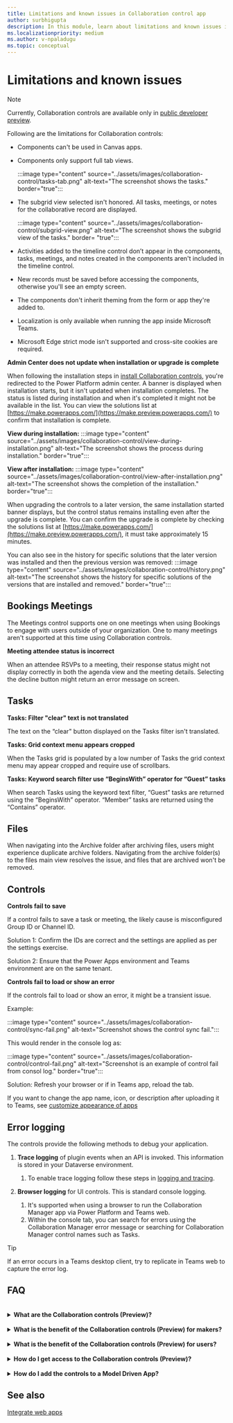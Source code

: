 ```yaml
---
title: Limitations and known issues in Collaboration control app
author: surbhigupta
description: In this module, learn about limitations and known issues in Collaboration controls app for Microsoft Teams.
ms.localizationpriority: medium
ms.author: v-npaladugu
ms.topic: conceptual
---
```


# Limitations and known issues

> [!NOTE]
> Currently, Collaboration controls are available only in [public developer preview](~/resources/dev-preview/developer-preview-intro.md).

Following are the limitations for Collaboration controls:

* Components can't be used in Canvas apps.
* Components only support full tab views.

     :::image type="content" source="../assets/images/collaboration-control/tasks-tab.png" alt-text="The screenshot shows the tasks." border="true":::

* The subgrid view selected isn't honored. All tasks, meetings, or notes for the collaborative record are displayed.

     :::image type="content" source="../assets/images/collaboration-control/subgrid-view.png" alt-text="The screenshot shows the subgrid view of the tasks." border= "true":::

* Activities added to the timeline control don’t appear in the components, tasks, meetings, and notes created in the components aren't included in the timeline control.
* New records must be saved before accessing the components, otherwise you'll see an empty screen.
* The components don't inherit theming from the form or app they're added to.
* Localization is only available when running the app inside Microsoft Teams.
* Microsoft Edge strict mode isn't supported and cross-site cookies are required.

**Admin Center does not update when installation or upgrade is complete**

When following the installation steps in [install Collaboration controls](~/samples/install-collaboration-control.md), you're redirected to the Power Platform admin center. A banner is displayed when installation starts, but it isn't updated when installation completes. The status is listed during installation and when it's completed it might not be available in the list. You can view the solutions list at [https://make.powerapps.com/](https://make.preview.powerapps.com/) to confirm that installation is complete.

**View during installation:**
     :::image type="content" source="../assets/images/collaboration-control/view-during-installation.png" alt-text="The screenshot shows the process during installation." border="true":::

**View after installation:**
     :::image type="content" source="../assets/images/collaboration-control/view-after-installation.png" alt-text="The screenshot shows the completion of the installation." border="true":::

When upgrading the controls to a later version, the same installation started banner displays, but the control status remains installing even after the upgrade is complete. You can confirm the upgrade is complete by checking the solutions list at [https://make.powerapps.com/](https://make.preview.powerapps.com/), it must take approximately 15 minutes.

You can also see in the history for specific solutions that the later version was installed and then the previous version was removed:
     :::image type="content" source="../assets/images/collaboration-control/history.png" alt-text="The screenshot shows the history for specific solutions of the versions that are installed and removed." border="true":::

## Bookings Meetings

The Meetings control supports one on one meetings when using Bookings to engage with users outside of your organization. One to many meetings aren't supported at this time using Collaboration controls.

**Meeting attendee status is incorrect**

When an attendee RSVPs to a meeting, their response status might not display correctly in both the agenda view and the meeting details. Selecting the decline button might return an error message on screen.

## Tasks

**Tasks: Filter "clear" text is not translated**

The text on the “clear" button displayed on the Tasks filter isn't translated.

**Tasks: Grid context menu appears cropped**

When the Tasks grid is populated by a low number of Tasks the grid context menu may appear cropped and require use of scrollbars.

**Tasks: Keyword search filter use “BeginsWith” operator for “Guest” tasks**

When search Tasks using the keyword text filter, “Guest” tasks are returned using the “BeginsWith” operator. “Member” tasks are returned using the “Contains” operator.

## Files

When navigating into the Archive folder after archiving files, users might experience duplicate archive folders.  Navigating from the archive folder(s) to the files main view resolves the issue, and files that are archived won't be removed.

## Controls

**Controls fail to save**

If a control fails to save a task or meeting, the likely cause is misconfigured Group ID or Channel ID.  

Solution 1: Confirm the IDs are correct and the settings are applied as per the settings exercise.  

Solution 2: Ensure that the Power Apps environment and Teams environment are on the same tenant.  

**Controls fail to load or show an error**

If the controls fail to load or show an error, it might be a transient issue.

Example:

:::image type="content" source="../assets/images/collaboration-control/sync-fail.png" alt-text="Screenshot shows the control sync fail.":::

This would render in the console log as:

:::image type="content" source="../assets/images/collaboration-control/control-fail.png" alt-text="Screenshot is an example of control fail from consol log." border="true":::

Solution: Refresh your browser or if in Teams app, reload the tab.

If you want to change the app name, icon, or description after uploading it to Teams, see [customize appearance of apps](/MicrosoftTeams/customize-apps#customize-details-of-an-app)

## Error logging

The controls provide the following methods to debug your application.

1. **Trace logging** of plugin events when an API is invoked. This information is stored in your Dataverse environment.

    1. To enable trace logging follow these steps in [logging and tracing](/power-apps/developer/data-platform/logging-tracing?WT.mc_id=email).

1. **Browser logging** for UI controls. This is standard console logging.

    1. It's supported when using a browser to run the Collaboration Manager app via Power Platform and Teams web.
    1. Within the console tab, you can search for errors using the Collaboration Manager error message or searching for Collaboration Manager control names such as Tasks.

> [!TIP]
> If an error occurs in a Teams desktop client, try to replicate in Teams web to capture the error log.

## FAQ

<br>

<details>

<summary><b>What are the Collaboration controls (Preview)?</b></summary>

Collaboration controls (Preview) enable you to add Microsoft 365 capabilities to your Power Apps line of business custom applications to simplify user workflows when collaborating on business processes in Teams or Power Apps.

<br>

</details>

<br>

<details>

<summary><b>What is the benefit of the Collaboration controls (Preview) for makers?</b></summary>

With these new controls, you as a maker can drag-and-drop controls that bring Microsoft 365 collaboration to your app.

<br>

</details>

<br>

<details>

<summary><b>What is the benefit of the Collaboration controls (Preview) for users?</b></summary>

Your users can experience productivity gains and stay in their flow by collaborating on approvals, files, meetings, notes, and tasks without leaving the context of your app.

<br>

</details>

<br>

<details>

<summary><b>How do I get access to the Collaboration controls (Preview)?</b></summary>

Request that your Power Platform administrator install the controls from AppSource to your Power Apps environment.

<br>

</details>

<br>

<details>

<summary><b>How do I add the controls to a Model Driven App?</b></summary>

Go to Form Designer and drag the controls from the Component pane onto a form.

<br>

</details>

## See also

[Integrate web apps](integrate-web-apps-overview.md)
